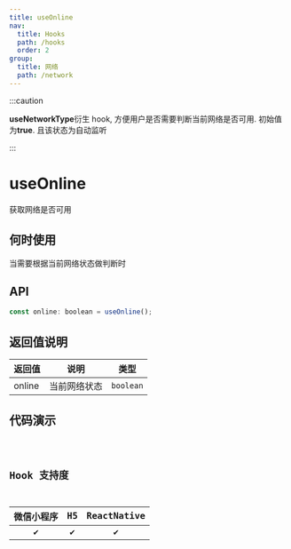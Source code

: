 ```yaml
---
title: useOnline
nav:
  title: Hooks
  path: /hooks
  order: 2
group:
  title: 网络
  path: /network
---
```


:::caution

**useNetworkType**衍生 hook, 方便用户是否需要判断当前网络是否可用. 初始值为**true**. 且该状态为自动监听

:::

# useOnline

获取网络是否可用

## 何时使用

当需要根据当前网络状态做判断时

## API

```jsx | pure
const online: boolean = useOnline();
```

## 返回值说明

| 返回值 | 说明         | 类型      |
| ------ | ------------ | --------- |
| online | 当前网络状态 | `boolean` |

## 代码演示

<code src="useOnline/index" group="network" />

## Hook 支持度

| 微信小程序 | H5  | ReactNative |
| :--------: | :-: | :---------: |
|     ✔️     | ✔️  |     ✔️      |
